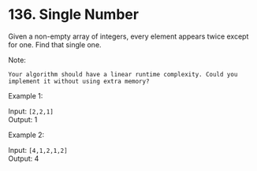 # 136. Single Number

Given a non-empty array of integers, every element appears twice except for one. Find that single one.

Note:

`Your algorithm should have a linear runtime complexity. Could you implement it without using extra memory?`

Example 1:

Input: `[2,2,1]`\
Output: 1

Example 2:

Input: `[4,1,2,1,2]`\
Output: 4
